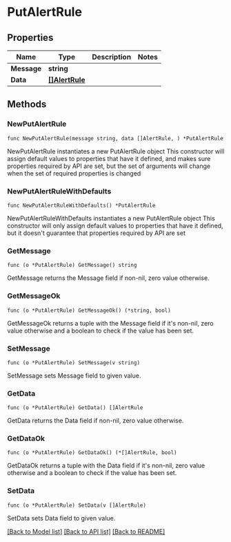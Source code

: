# PutAlertRule

## Properties

Name | Type | Description | Notes
------------ | ------------- | ------------- | -------------
**Message** | **string** |  | 
**Data** | [**[]AlertRule**](AlertRule.md) |  | 

## Methods

### NewPutAlertRule

`func NewPutAlertRule(message string, data []AlertRule, ) *PutAlertRule`

NewPutAlertRule instantiates a new PutAlertRule object
This constructor will assign default values to properties that have it defined,
and makes sure properties required by API are set, but the set of arguments
will change when the set of required properties is changed

### NewPutAlertRuleWithDefaults

`func NewPutAlertRuleWithDefaults() *PutAlertRule`

NewPutAlertRuleWithDefaults instantiates a new PutAlertRule object
This constructor will only assign default values to properties that have it defined,
but it doesn't guarantee that properties required by API are set

### GetMessage

`func (o *PutAlertRule) GetMessage() string`

GetMessage returns the Message field if non-nil, zero value otherwise.

### GetMessageOk

`func (o *PutAlertRule) GetMessageOk() (*string, bool)`

GetMessageOk returns a tuple with the Message field if it's non-nil, zero value otherwise
and a boolean to check if the value has been set.

### SetMessage

`func (o *PutAlertRule) SetMessage(v string)`

SetMessage sets Message field to given value.


### GetData

`func (o *PutAlertRule) GetData() []AlertRule`

GetData returns the Data field if non-nil, zero value otherwise.

### GetDataOk

`func (o *PutAlertRule) GetDataOk() (*[]AlertRule, bool)`

GetDataOk returns a tuple with the Data field if it's non-nil, zero value otherwise
and a boolean to check if the value has been set.

### SetData

`func (o *PutAlertRule) SetData(v []AlertRule)`

SetData sets Data field to given value.



[[Back to Model list]](../README.md#documentation-for-models) [[Back to API list]](../README.md#documentation-for-api-endpoints) [[Back to README]](../README.md)


